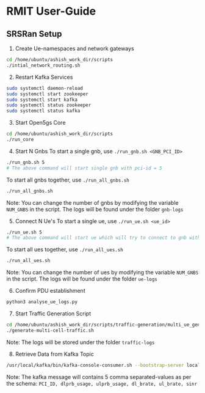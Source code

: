 # RMIT User-Guide

## SRSRan Setup
1. Create Ue-namespaces and network gateways
```bash
cd /home/ubuntu/ashish_work_dir/scripts
./intial_network_routing.sh
```
2. Restart Kafka Services
```bash
sudo systemctl daemon-reload
sudo systemctl start zookeeper
sudo systemctl start kafka
sudo systemctl status zookeeper
sudo systemctl status kafka
```

3. Start Open5gs Core
```bash
cd /home/ubuntu/ashish_work_dir/scripts
./run_core
```

4. Start N Gnbs
  To start a single gnb, use `./run_gnb.sh <GNB_PCI_ID>`
  ```bash
  ./run_gnb.sh 5
  # The above command will start single gnb with pci-id = 5
  ```
  To start all gnbs together, use `./run_all_gnbs.sh`
  ```bash
  ./run_all_gnbs.sh
  ```
  Note: You can change the number of gnbs by modifying the variable `NUM_GNBS` in the script. The logs will be found under the folder `gnb-logs`

5. Connect N Ue's
   To start a single ue, use `./run_ue.sh <ue_id>`
  ```bash
  ./run_ue.sh 5
  # The above command will start ue which will try to connect to gnb with pci-id = 5
  ```
To start all ues together, use `./run_all_ues.sh`
  ```bash
  ./run_all_ues.sh
  ```
  Note: You can change the number of ues by modifying the variable `NUM_GNBS` in the script. The logs will be found under the folder `ue-logs`

6. Confirm PDU establishment
```bash
python3 analyse_ue_logs.py
```

7. Start Traffic Generation Script
```bash
cd /home/ubuntu/ashish_work_dir/scripts/traffic-generation/multi_ue_generation_script
./generate-multi-cell-traffic.sh
```
Note: The logs will be stored under the folder `traffic-logs`

8. Retrieve Data from Kafka Topic
```bash
/usr/local/kafka/bin/kafka-console-consumer.sh --bootstrap-server localhost:9092 --topic testTopic --from-beginning
```
Note: The kafka message will contains 5 comma separated-values as per the schema: `PCI_ID, dlprb_usage, ulprb_usage, dl_brate, ul_brate, sinr`

